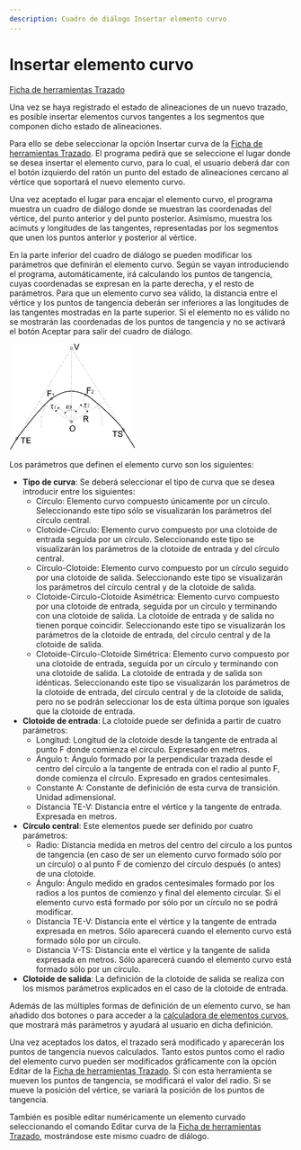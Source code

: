 ```yaml
---
description: Cuadro de diálogo Insertar elemento curvo
---
```


# Insertar elemento curvo

[Ficha de herramientas Trazado](../../fichas-de-herramientas/untitled-255.md)

Una vez se haya registrado el estado de alineaciones de un nuevo trazado, es posible insertar elementos curvos tangentes a los segmentos que componen dicho estado de alineaciones.

Para ello se debe seleccionar la opción Insertar curva de la [Ficha de herramientas Trazado](../../fichas-de-herramientas/untitled-255.md). El programa pedirá que se seleccione el lugar donde se desea insertar el elemento curvo, para lo cual, el usuario deberá dar con el botón izquierdo del ratón un punto del estado de alineaciones cercano al vértice que soportará el nuevo elemento curvo.

Una vez aceptado el lugar para encajar el elemento curvo, el programa muestra un cuadro de diálogo donde se muestran las coordenadas del vértice, del punto anterior y del punto posterior. Asimismo, muestra los acimuts y longitudes de las tangentes, representadas por los segmentos que unen los puntos anterior y posterior al vértice.

En la parte inferior del cuadro de diálogo se pueden modificar los parámetros que definirán el elemento curvo. Según se vayan introduciendo el programa, automáticamente, irá calculando los puntos de tangencia, cuyas coordenadas se expresan en la parte derecha, y el resto de parámetros. Para que un elemento curvo sea válido, la distancia entre el vértice y los puntos de tangencia deberán ser inferiores a las longitudes de las tangentes mostradas en la parte superior. Si el elemento no es válido no se mostrarán las coordenadas de los puntos de tangencia y no se activará el botón Aceptar para salir del cuadro de diálogo.

![](../../../.gitbook/assets/clotoides.gif)

Los parámetros que definen el elemento curvo son los siguientes:

* **Tipo de curva**: Se deberá seleccionar el tipo de curva que se desea introducir entre los siguientes:
  * Círculo: Elemento curvo compuesto únicamente por un círculo. Seleccionando este tipo sólo se visualizarán los parámetros del círculo central.
  * Clotoide-Círculo: Elemento curvo compuesto por una clotoide de entrada seguida por un círculo. Seleccionando este tipo se visualizarán los parámetros de la clotoide de entrada y del círculo central.
  * Círculo-Clotoide: Elemento curvo compuesto por un círculo seguido por una clotoide de salida. Seleccionando este tipo se visualizarán los parámetros del círculo central y de la clotoide de salida.
  * Clotoide-Círculo-Clotoide Asimétrica: Elemento curvo compuesto por una clotoide de entrada, seguida por un círculo y terminando con una clotoide de salida. La clotoide de entrada y de salida no tienen porque coincidir. Seleccionando este tipo se visualizarán los parámetros de la clotoide de entrada, del círculo central y de la clotoide de salida.
  * Clotoide-Círculo-Clotoide Simétrica: Elemento curvo compuesto por una clotoide de entrada, seguida por un círculo y terminando con una clotoide de salida. La clotoide de entrada y de salida son idénticas. Seleccionando este tipo se visualizarán los parámetros de la clotoide de entrada, del círculo central y de la clotoide de salida, pero no se podrán seleccionar los de esta última porque son iguales que la clotoide de entrada.
* **Clotoide de entrada**: La clotoide puede ser definida a partir de cuatro parámetros:
  * Longitud: Longitud de la clotoide desde la tangente de entrada al punto F donde comienza el círculo. Expresado en metros.
  * Ángulo t: Ángulo formado por la perpendicular trazada desde el centro del círculo a la tangente de entrada con el radio al punto F, donde comienza el círculo. Expresado en grados centesimales.
  * Constante A: Constante de definición de esta curva de transición. Unidad adimensional.
  * Distancia TE-V: Distancia entre el vértice y la tangente de entrada. Expresada en metros.
* **Círculo central**: Este elementos puede ser definido por cuatro parámetros:
  * Radio: Distancia medida en metros del centro del círculo a los puntos de tangencia \(en caso de ser un elemento curvo formado sólo por un círculo\) o al punto F de comienzo del círculo después \(o antes\) de una clotoide.
  * Ángulo: Ángulo medido en grados centesimales formado por los radios a los puntos de comienzo y final del elemento circular. Si el elemento curvo está formado por sólo por un círculo no se podrá modificar.
  * Distancia TE-V: Distancia ente el vértice y la tangente de entrada expresada en metros. Sólo aparecerá cuando el elemento curvo está formado sólo por un círculo.
  * Distancia V-TS: Distancia ente el vértice y la tangente de salida expresada en metros. Sólo aparecerá cuando el elemento curvo está formado sólo por un círculo.
* **Clotoide de salida**: La definición de la clotoide de salida se realiza con los mismos parámetros explicados en el caso de la clotoide de entrada.

Además de las múltiples formas de definición de un elemento curvo, se han añadido dos botones o para acceder a la [calculadora de elementos curvos](../general/untitled-52.md), que mostrará más parámetros y ayudará al usuario en dicha definición.

Una vez aceptados los datos, el trazado será modificado y aparecerán los puntos de tangencia nuevos calculados. Tanto estos puntos como el radio del elemento curvo pueden ser modificados gráficamente con la opción Editar de la [Ficha de herramientas Trazado](../../fichas-de-herramientas/untitled-255.md). Si con esta herramienta se mueven los puntos de tangencia, se modificará el valor del radio. Si se mueve la posición del vértice, se variará la posición de los puntos de tangencia.

 También es posible editar numéricamente un elemento curvado seleccionando el comando Editar curva de la [Ficha de herramientas Trazado](../../fichas-de-herramientas/untitled-255.md), mostrándose este mismo cuadro de diálogo.

